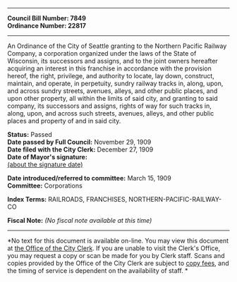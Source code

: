 * * * * *  
  
**Council Bill Number: [](#h0)[](#h2)7849**   
**Ordinance Number: 22817**  
  
* * * * *  
  
An Ordinance of the City of Seattle granting to the Northern Pacific Railway Company, a corporation organized under the laws of the State of Wisconsin, its successors and assigns, and to the joint owners hereafter acquiring an interest in this franchise in accordance with the provision hereof, the right, privilege, and authority to locate, lay down, construct, maintain, and operate, in perpetuity, sundry railway tracks in, along, upon, and across sundry streets, avenues, alleys, and other public places, and upon other property, all within the limits of said city, and granting to said company, its successors and assigns, rights of way for such tracks in, along, upon, and across such streets, avenues, alleys, and other public places and property of and in said city.  
  
**Status:** Passed   
**Date passed by Full Council:** November 29, 1909   
**Date filed with the City Clerk:** December 27, 1909   
**Date of Mayor's signature:**   
[(about the signature date)](/~public/approvaldate.htm)   
  
  
**Date introduced/referred to committee:** March 15, 1909   
**Committee:** Corporations   
  
**Index Terms:** RAILROADS, FRANCHISES, NORTHERN-PACIFIC-RAILWAY-CO  
  
**Fiscal Note:** *(No fiscal note available at this time)*  
  
* * * * *  
  
*No text for this document is available on-line. You may view this document at [the Office of the City Clerk](http://www.seattle.gov/leg/clerk/contactUs.htm). If you are unable to visit the Clerk's Office, you may request a copy or scan be made for you by Clerk staff. Scans and copies provided by the Office of the City Clerk are subject to [copy fees](http://clerk.seattle.gov/~public/clerkfees.htm), and the timing of service is dependent on the availability of staff. *  
  
  
